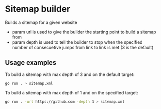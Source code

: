 # Sitemap builder

Builds a sitemap for a given website

- param url is used to give the builder the starting point to build a sitemap from
- param depth is used to tell the builder to stop when the specified number of consecuetive jumps from link to link is met (3 is the default)

## Usage examples

To build a sitemap with max depth of 3 and on the default target:

```bash
go run . > sitemap.xml
```

To build a sitemap with max depth of 1 and on the specified target:

```bash
go run . -url https://github.com -depth 1 > sitemap.xml
```
